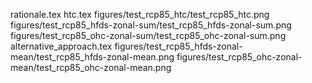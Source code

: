 rationale.tex
htc.tex
figures/test_rcp85_htc/test_rcp85_htc.png
figures/test_rcp85_hfds-zonal-sum/test_rcp85_hfds-zonal-sum.png
figures/test_rcp85_ohc-zonal-sum/test_rcp85_ohc-zonal-sum.png
alternative_approach.tex
figures/test_rcp85_hfds-zonal-mean/test_rcp85_hfds-zonal-mean.png
figures/test_rcp85_ohc-zonal-mean/test_rcp85_ohc-zonal-mean.png
